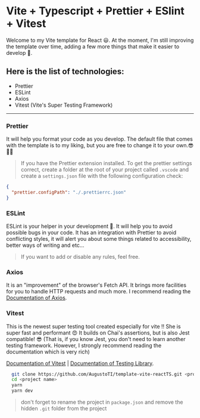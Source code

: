 # Vite + Typescript + Prettier + ESlint + Vitest

Welcome to my Vite template for React 😃. At the moment, I'm still improving the
template over time, adding a few more things that make it easier to develop 🚀.
<br>

## **Here is the list of technologies:**

- Prettier
- ESLint
- Axios
- Vitest (Vite's Super Testing Framework)

---

### **Prettier**

It will help you format your code as you develop. The default file that comes
with the template is to my liking, but you are free to change it to your
own.😎👍🏻

> If you have the Prettier extension installed. To get the prettier settings
> correct, create a folder at the root of your project called `.vscode` and
> create a `settings.json` file with the following configuration check:

```json
{
  "prettier.configPath": "./.prettierrc.json"
}
```

### **ESLint**

ESLint is your helper in your development 🤖. It will help you to avoid possible
bugs in your code. It has an integration with Prettier to avoid conflicting
styles, it will alert you about some things related to accessibility, better
ways of writing and etc... <br>

> If you want to add or disable any rules, feel free.

### **Axios**

It is an "improvement" of the browser's Fetch API. It brings more facilities for
you to handle HTTP requests and much more. I recommend reading the
[Documentation of Axios](https://axios-http.com/docs/intro).

### **Vitest**

This is the newest super testing tool created especially for vite !! She is
super fast and performant 😍 It builds on Chai's assertions, but is also Jest
compatible! 😎 (That is, if you know Jest, you don't need to learn another
testing framework. However, I strongly recommend reading the documentation which
is very rich)

[Documentation of Vitest](https://vitest.dev/) |
[Documentation of Testing Library](https://testing-library.com/docs/react-testing-library/intro).

```bash
  git clone https://github.com/AugustoTI/template-vite-reactTS.git <project name>
  cd <project name>
  yarn
  yarn dev
```

> don't forget to rename the project in `package.json` and remove the hidden
> `.git` folder from the project
